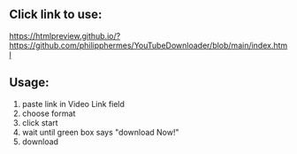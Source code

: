 ## Click link to use:
https://htmlpreview.github.io/?https://github.com/philipphermes/YouTubeDownloader/blob/main/index.html

## Usage:
1. paste link in Video Link field
2. choose format
3. click start
4. wait until green box says "download Now!"
5. download